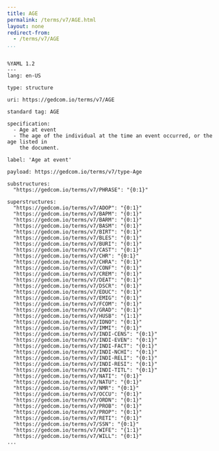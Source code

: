 ```yaml
---
title: AGE
permalink: /terms/v7/AGE.html
layout: none
redirect-from:
  - /terms/v7/AGE
...
```


```

%YAML 1.2
---
lang: en-US

type: structure

uri: https://gedcom.io/terms/v7/AGE

standard tag: AGE

specification:
  - Age at event
  - The age of the individual at the time an event occurred, or the age listed in
    the document.

label: 'Age at event'

payload: https://gedcom.io/terms/v7/type-Age

substructures:
  "https://gedcom.io/terms/v7/PHRASE": "{0:1}"

superstructures:
  "https://gedcom.io/terms/v7/ADOP": "{0:1}"
  "https://gedcom.io/terms/v7/BAPM": "{0:1}"
  "https://gedcom.io/terms/v7/BARM": "{0:1}"
  "https://gedcom.io/terms/v7/BASM": "{0:1}"
  "https://gedcom.io/terms/v7/BIRT": "{0:1}"
  "https://gedcom.io/terms/v7/BLES": "{0:1}"
  "https://gedcom.io/terms/v7/BURI": "{0:1}"
  "https://gedcom.io/terms/v7/CAST": "{0:1}"
  "https://gedcom.io/terms/v7/CHR": "{0:1}"
  "https://gedcom.io/terms/v7/CHRA": "{0:1}"
  "https://gedcom.io/terms/v7/CONF": "{0:1}"
  "https://gedcom.io/terms/v7/CREM": "{0:1}"
  "https://gedcom.io/terms/v7/DEAT": "{0:1}"
  "https://gedcom.io/terms/v7/DSCR": "{0:1}"
  "https://gedcom.io/terms/v7/EDUC": "{0:1}"
  "https://gedcom.io/terms/v7/EMIG": "{0:1}"
  "https://gedcom.io/terms/v7/FCOM": "{0:1}"
  "https://gedcom.io/terms/v7/GRAD": "{0:1}"
  "https://gedcom.io/terms/v7/HUSB": "{1:1}"
  "https://gedcom.io/terms/v7/IDNO": "{0:1}"
  "https://gedcom.io/terms/v7/IMMI": "{0:1}"
  "https://gedcom.io/terms/v7/INDI-CENS": "{0:1}"
  "https://gedcom.io/terms/v7/INDI-EVEN": "{0:1}"
  "https://gedcom.io/terms/v7/INDI-FACT": "{0:1}"
  "https://gedcom.io/terms/v7/INDI-NCHI": "{0:1}"
  "https://gedcom.io/terms/v7/INDI-RELI": "{0:1}"
  "https://gedcom.io/terms/v7/INDI-RESI": "{0:1}"
  "https://gedcom.io/terms/v7/INDI-TITL": "{0:1}"
  "https://gedcom.io/terms/v7/NATI": "{0:1}"
  "https://gedcom.io/terms/v7/NATU": "{0:1}"
  "https://gedcom.io/terms/v7/NMR": "{0:1}"
  "https://gedcom.io/terms/v7/OCCU": "{0:1}"
  "https://gedcom.io/terms/v7/ORDN": "{0:1}"
  "https://gedcom.io/terms/v7/PROB": "{0:1}"
  "https://gedcom.io/terms/v7/PROP": "{0:1}"
  "https://gedcom.io/terms/v7/RETI": "{0:1}"
  "https://gedcom.io/terms/v7/SSN": "{0:1}"
  "https://gedcom.io/terms/v7/WIFE": "{1:1}"
  "https://gedcom.io/terms/v7/WILL": "{0:1}"
...

```
